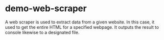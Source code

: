 # demo-web-scraper
A web scraper is used to extract data from a given website. 
In this case, it used to get the entire HTML for a specified webpage.
It outputs the result to console likewise to a designated file.
